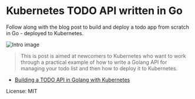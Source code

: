 # Kubernetes TODO API written in Go

Follow along with the blog post to build and deploy a todo app from scratch in Go - deployed to Kubernetes.

![Intro image](https://miro.medium.com/max/1400/1*WKKH0QyfhEAM2ImvQCQZUg.jpeg)

> This is post is aimed at newcomers to Kubernetes who want to work through a practical example of how to write a Golang API for managing your todo list and then how to deploy it to Kubernetes.

* [Building a TODO API in Golang with Kubernetes](https://levelup.gitconnected.com/building-a-todo-api-in-golang-with-kubernetes-1ec593f85029)

License: MIT

